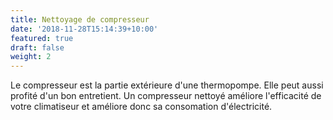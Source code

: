 ```yaml
---
title: Nettoyage de compresseur
date: '2018-11-28T15:14:39+10:00'
featured: true
draft: false
weight: 2
---
```

Le compresseur est la partie extérieure d'une thermopompe. Elle peut aussi profité d'un bon entretient. Un compresseur nettoyé améliore l'efficacité de votre climatiseur et améliore donc sa consomation d'électricité.
